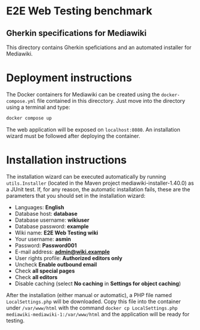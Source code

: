 E2E Web Testing benchmark
=========================

Gherkin specifications for Mediawiki
----------------------

This directory contains Gherkin speficiations and an automated installer for Mediawiki.

# Deployment instructions
The Docker containers for Mediawiki can be created using the `docker-compose.yml` file contained in this direcctory. Just move into the directory using a terminal and type:

```bash
docker compose up
```


The web application will be exposed on `localhost:8080`. An installation wizard must be followed after deploying the container.

# Installation instructions

The installation wizard can be executed automatically by running `utils.Installer` (located in the Maven project mediawiki-installer-1.40.0) as a JUnit test. If, for any reason, the automatic installation fails, these are the parameters that you should set in the installation wizard:

* Languages: **English**
* Database host:  **database**
* Database username: **wikiuser**
* Database password: **example**
* Wiki name: **E2E Web Testing wiki**
* Your username: **asmin**
* Password: **Password001**
* E-mail address: **admin@wiki.example**
* User rights profile: **Authorized editors only**
* Uncheck **Enable outbound email**
* Check **all special pages**
* Check **all editors**
* Disable caching (select **No caching** in **Settings for object caching**)

After the installation (either manual or automatic), a PHP file named `LocalSettings.php` will be downloaded. Copy this file into the container under `/var/www/html` with the command `docker cp LocalSettings.php mediawiki-mediawiki-1:/var/www/html` and the application will be ready for testing.